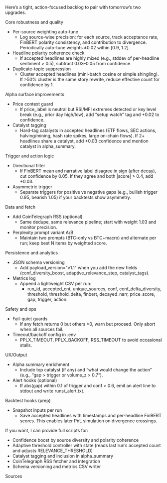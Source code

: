 Here’s a tight, action-focused backlog to pair with tomorrow’s two upgrades.

Core robustness and quality
- Per-source weighting auto-tune
  - Log source-wise precision: for each source, track acceptance rate, FinBERT polarity consistency, and contribution to divergence. Periodically auto-tune weights ±0.02 within [0.9, 1.2].
- Headline polarity coherence check
  - If accepted headlines are highly mixed (e.g., stddev of per-headline sentiment > 0.5), subtract 0.03–0.05 from confidence.
- Duplicate-topic suppression
  - Cluster accepted headlines (mini-batch cosine or simple shingling). If >50% cluster is the same story rewrite, reduce effective count for confidence by 1.

Alpha surface improvements
- Price context guard
  - If price_label is neutral but RSI/MFI extremes detected or key level break (e.g., prior day high/low), add “setup watch” tag and +0.02 to confidence.
- Catalyst tagging
  - Hard-tag catalysts in accepted headlines (ETF flows, SEC actions, halving/mining, hash rate spikes, large on-chain flows). If 2+ headlines share a catalyst, add +0.03 confidence and mention catalyst in alpha_summary.

Trigger and action logic
- Directional filter
  - If FinBERT mean and narrative label disagree in sign (after decay), cut confidence by 0.05. If they agree and both |score| > 0.4, add +0.03.
- Asymmetric trigger
  - Separate triggers for positive vs negative gaps (e.g., bullish trigger 0.95, bearish 1.05) if your backtests show asymmetry.

Data and fetch
- Add CoinTelegraph RSS (optional)
  - Same dedupe, same relevance pipeline; start with weight 1.03 and monitor precision.
- Perplexity prompt variant A/B
  - Maintain two prompts (BTC-only vs BTC+macro) and alternate per run; keep best N items by weighted score.

Persistence and analytics
- JSON schema versioning
  - Add payload_version="v1.1" when you add the new fields (conf_diversity_boost, adaptive_relevance_step, catalyst_tags).
- Metrics log
  - Append a lightweight CSV per run:
    - run_id, accepted_cnt, unique_sources, conf, conf_delta_diversity, threshold, threshold_delta, finbert, decayed_narr, price_score, gap, trigger, action.

Safety and ops
- Fail-quiet guards
  - If any fetch returns 0 but others >0, warn but proceed. Only abort when all sources fail.
- Timeout/backoff config in .env
  - PPLX_TIMEOUT, PPLX_BACKOFF, RSS_TIMEOUT to avoid occasional stalls.

UX/Output
- Alpha summary enrichment
  - Include top catalyst (if any) and “what would change the action” (e.g., “gap > trigger or volume_z > 0.7”).
- Alert hooks (optional)
  - If abs(gap) within 0.1 of trigger and conf > 0.6, emit an alert line to stdout and write runs/<id>_alert.txt.

Backtest hooks (prep)
- Snapshot inputs per run
  - Save accepted headlines with timestamps and per-headline FinBERT scores. This enables later PnL simulation on divergence crossings.

If you want, I can provide full scripts for:
- Confidence boost by source diversity and polarity coherence
- Adaptive threshold controller with state (reads last run’s accepted count and adjusts RELEVANCE_THRESHOLD)
- Catalyst tagging and inclusion in alpha_summary
- CoinTelegraph RSS fetcher and integration
- Schema versioning and metrics CSV writer

Sources
